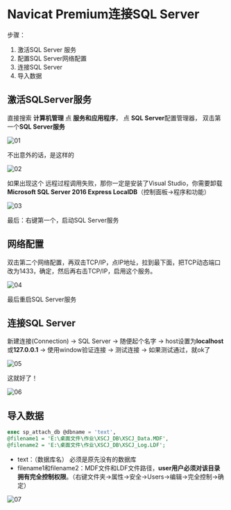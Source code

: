# Navicat Premium连接SQL Server

步骤：

1. 激活SQL Server 服务
2. 配置SQL Server网络配置
3. 连接SQL Server
4. 导入数据

## 激活SQLServer服务

直接搜索 **计算机管理** 点 **服务和应用程序**， 点 **SQL Server**配置管理器， 双击第一个**SQL Server服务**

![01](image/01.png)

不出意外的话，是这样的

![02](image/02.png)

如果出现这个 远程过程调用失败，那你一定是安装了Visual Studio，你需要卸载
**Microsoft SQL Server 2016 Express LocalDB**（控制面板->程序和功能）

![03](image/03.png)

最后：右键第一个，启动SQL Server服务

## 网络配置

双击第二个网络配置，再双击TCP/IP，点IP地址，拉到最下面，把TCP动态端口改为1433，确定，然后再右击TCP/IP，启用这个服务。

![04](image/04.png)

最后重启SQL Server服务

## 连接SQL Server

新建连接(Connection) -> SQL Server -> 随便起个名字 -> host设置为**localhost**或**127.0.0.1** -> 使用window验证连接 -> 测试连接 -> 如果测试通过，就ok了

![05](image/05.png)

这就好了！

![06](image/06.png)

## 导入数据

```sql
exec sp_attach_db @dbname = 'text',
@filename1 = 'E:\桌面文件\作业\XSCJ_DB\XSCJ_Data.MDF',
@filename2 = 'E:\桌面文件\作业\XSCJ_DB\XSCJ_Log.LDF';
```

* text：（数据库名） 必须是原先没有的数据库
* filename1和filename2：MDF文件和LDF文件路径，**user用户必须对该目录拥有完全控制权限**。（右键文件夹->属性->安全->Users->编辑->完全控制->确定）

![07](image/07.png)
